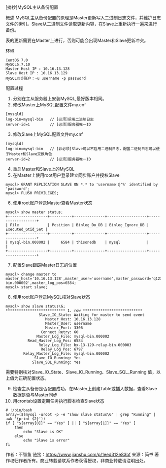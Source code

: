 [摘抄]MySQL主从备份配置

概述
MySQL主从备份配置的原理是Master更新写入二进制日志文件，并维护日志文件的索引。Slave从二进制文件读取更新内容，在Slave上重新执行一遍来进行备份。

表的更新需要在Master上进行，否则可能会出现Master和Slave更新冲突。

环境
```
CentOS 7.0
MySQL5.7.10
Master Host IP : 10.16.13.128
Slave Host IP : 10.16.13.129
MySQL同步账户：-u username -p password
```

配置过程
1. 分别在主从服务器上安装MySQL,最好版本相同。
2. 修改Master上MySQL配置文件my.cnf
```
[mysqld]
log-bin=mysql-bin   // [必须]启用二进制日志
server-id=1         // [必须]服务器唯一ID
```
3. 修改Slave上MySQL配置文件my.cnf
```
[mysqld]
log-bin=mysql-bin   // [非必须]Slave可以不启用二进制日志，配置二进制日志可以便于Master和Slave交换角色
server-id=2         // [必须]服务器唯一ID
```
4. 重启Master和Slave上的MySQL
5. 在Master上使用root用户登录建立同步账户并授权Slave
```
mysql> GRANT REPLICATION SLAVE ON *.* to 'username'@'%' identified by 'password';
mysql> FLUSH PRIVILEGES;
```
6. 使用root账户登录Master查看Master状态
```
mysql> show master status;
+------------------+----------+--------------+------------------+-------------------+
| File             | Position | Binlog_Do_DB | Binlog_Ignore_DB | Executed_Gtid_Set |
+------------------+----------+--------------+------------------+-------------------+
| mysql-bin.000002 |     6584 | thisonedb    | mysql            |                   |
+------------------+----------+--------------+------------------+-------------------+
```
7. 配置Slave跟踪Master日志的位置
```
mysql> change master to master_host='10.16.13.128',master_user='username',master_password='q123456',master_log_file='mysql-bin.000002',master_log_pos=6584;
mysql> start slave;
```
8. 使用root账户登录MySQL核对Slave状态
```
mysql> show slave status\G;
*************************** 1. row ***************************
               Slave_IO_State: Waiting for master to send event 
                  Master_Host: 10.16.13.128
                  Master_User: username
                  Master_Port: 3306
                Connect_Retry: 60
              Master_Log_File: mysql-bin.000002
          Read_Master_Log_Pos: 6584
               Relay_Log_File: bx-13-129-relay-bin.000003
                Relay_Log_Pos: 6797
        Relay_Master_Log_File: mysql-bin.000002
             Slave_IO_Running: Yes 
            Slave_SQL_Running: Yes
```
需要特别核对Slave_IO_State、Slave_IO_Running、Slave_SQL_Running 值，以上值为正确配置状态。

9. 检查主从备份是否配置成功，在Master上创建Table或插入数据，查看Slave数据是否与Master同步
10. 用crontab设置定期任务执行脚本检查Slave状态
```
# !/bin/bash
array=($(mysql -uroot -p -e "show slave status\G" | grep "Running" | awk '{print $2}'))
if [ "${array[0]}" == "Yes" ] || [ "${array[1]}" == "Yes" ]
    then
        echo "Slave is OK"
    else
        echo "Slave is error"
fi
```

作者：不智鱼
链接：https://www.jianshu.com/p/1eed312e83bf
来源：简书
著作权归作者所有。商业转载请联系作者获得授权，非商业转载请注明出处。